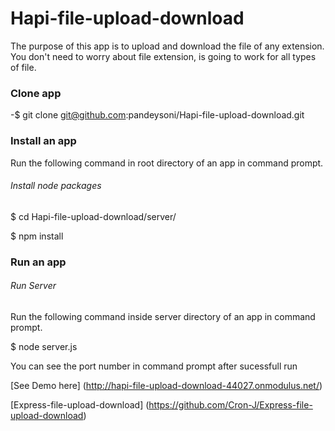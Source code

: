 Hapi-file-upload-download
========================

The purpose of this app is to upload and download the file of any extension. You don't need to worry about file extension, is going to work for all types of file.

 ### Clone app
 
-$ git clone git@github.com:pandeysoni/Hapi-file-upload-download.git

### Install an app

Run the following command in root directory of an app in command prompt.

###### *Install node packages*
$ cd Hapi-file-upload-download/server/

$ npm install

### Run an app

###### *Run Server*

Run the following command inside server directory of an app in command prompt.

$ node server.js

You can see the port number in command prompt after sucessfull run

[See Demo here] (http://hapi-file-upload-download-44027.onmodulus.net/)

[Express-file-upload-download] (https://github.com/Cron-J/Express-file-upload-download)



